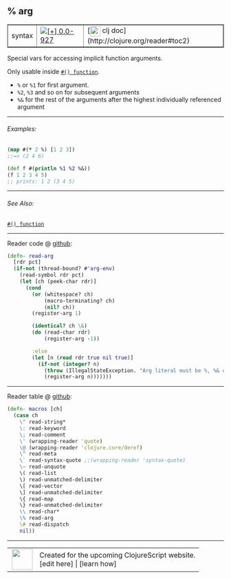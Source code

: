 ## % arg



 <table border="1">
<tr>
<td>syntax</td>
<td><a href="https://github.com/cljsinfo/cljs-api-docs/tree/0.0-927"><img valign="middle" alt="[+] 0.0-927" title="Added in 0.0-927" src="https://img.shields.io/badge/+-0.0--927-lightgrey.svg"></a> </td>
<td>
[<img height="24px" valign="middle" src="http://i.imgur.com/1GjPKvB.png"> clj doc](http://clojure.org/reader#toc2)
</td>
</tr>
</table>



Special vars for accessing implicit function arguments.

Only usable inside [`#() function`](syntax_function.md).

- `%` or `%1` for first argument.
- `%2`, `%3` and so on for subsequent arguments
- `%&` for the rest of the arguments after the highest individually referenced argument

---

###### Examples:

```clj
(map #(* 2 %) [1 2 3])
;;=> (2 4 6)

(def f #(println %1 %2 %&))
(f 1 2 3 4 5)
;; prints: 1 2 (3 4 5)
```

---

###### See Also:

[`#() function`](syntax_function.md)<br>

---





Reader code @ [github](https://github.com/clojure/tools.reader/blob/tools.reader-0.7.6/src/main/clojure/clojure/tools/reader.clj#L356-L375):

```clj
(defn- read-arg
  [rdr pct]
  (if-not (thread-bound? #'arg-env)
    (read-symbol rdr pct)
    (let [ch (peek-char rdr)]
      (cond
        (or (whitespace? ch)
            (macro-terminating? ch)
            (nil? ch))
        (register-arg 1)

        (identical? ch \&)
        (do (read-char rdr)
            (register-arg -1))

        :else
        (let [n (read rdr true nil true)]
          (if-not (integer? n)
            (throw (IllegalStateException. "Arg literal must be %, %& or %integer"))
            (register-arg n)))))))
```

<!--
Repo - tag - source tree - lines:

 <pre>
tools.reader @ tools.reader-0.7.6
└── src
    └── main
        └── clojure
            └── clojure
                └── tools
                    └── <ins>[reader.clj:356-375](https://github.com/clojure/tools.reader/blob/tools.reader-0.7.6/src/main/clojure/clojure/tools/reader.clj#L356-L375)</ins>
</pre>
-->

---
Reader table @ [github](https://github.com/clojure/tools.reader/blob/tools.reader-0.7.6/src/main/clojure/clojure/tools/reader.clj#L543-L562):

```clj
(defn- macros [ch]
  (case ch
    \" read-string*
    \: read-keyword
    \; read-comment
    \' (wrapping-reader 'quote)
    \@ (wrapping-reader 'clojure.core/deref)
    \^ read-meta
    \` read-syntax-quote ;;(wrapping-reader 'syntax-quote)
    \~ read-unquote
    \( read-list
    \) read-unmatched-delimiter
    \[ read-vector
    \] read-unmatched-delimiter
    \{ read-map
    \} read-unmatched-delimiter
    \\ read-char*
    \% read-arg
    \# read-dispatch
    nil))
```

<!--
Repo - tag - source tree - lines:

 <pre>
tools.reader @ tools.reader-0.7.6
└── src
    └── main
        └── clojure
            └── clojure
                └── tools
                    └── <ins>[reader.clj:543-562](https://github.com/clojure/tools.reader/blob/tools.reader-0.7.6/src/main/clojure/clojure/tools/reader.clj#L543-L562)</ins>
</pre>
-->

---



 <table>
<tr><td>
<img valign="middle" align="right" width="48px" src="http://i.imgur.com/Hi20huC.png">
</td><td>
Created for the upcoming ClojureScript website.<br>
[edit here] | [learn how]
</td></tr></table>

[edit here]:https://github.com/cljsinfo/cljs-api-docs/blob/master/cljsdoc/syntax_arg.cljsdoc
[learn how]:https://github.com/cljsinfo/cljs-api-docs/wiki/cljsdoc-files

<!--

This information was too distracting to show to readers, but I'll leave it
commented here since it is helpful to:

- pretty-print the data used to generate this document
- and show how to retrieve that data



The API data for this symbol:

```clj
{:description "Special vars for accessing implicit function arguments.\n\nOnly usable inside [syntax/function].\n\n- `%` or `%1` for first argument.\n- `%2`, `%3` and so on for subsequent arguments\n- `%&` for the rest of the arguments after the highest individually referenced argument",
 :ns "syntax",
 :name "arg",
 :history [["+" "0.0-927"]],
 :type "syntax",
 :related ["syntax/function"],
 :full-name-encode "syntax_arg",
 :extra-sources ({:code "(defn- read-arg\n  [rdr pct]\n  (if-not (thread-bound? #'arg-env)\n    (read-symbol rdr pct)\n    (let [ch (peek-char rdr)]\n      (cond\n        (or (whitespace? ch)\n            (macro-terminating? ch)\n            (nil? ch))\n        (register-arg 1)\n\n        (identical? ch \\&)\n        (do (read-char rdr)\n            (register-arg -1))\n\n        :else\n        (let [n (read rdr true nil true)]\n          (if-not (integer? n)\n            (throw (IllegalStateException. \"Arg literal must be %, %& or %integer\"))\n            (register-arg n)))))))",
                  :title "Reader code",
                  :repo "tools.reader",
                  :tag "tools.reader-0.7.6",
                  :filename "src/main/clojure/clojure/tools/reader.clj",
                  :lines [356 375]}
                 {:code "(defn- macros [ch]\n  (case ch\n    \\\" read-string*\n    \\: read-keyword\n    \\; read-comment\n    \\' (wrapping-reader 'quote)\n    \\@ (wrapping-reader 'clojure.core/deref)\n    \\^ read-meta\n    \\` read-syntax-quote ;;(wrapping-reader 'syntax-quote)\n    \\~ read-unquote\n    \\( read-list\n    \\) read-unmatched-delimiter\n    \\[ read-vector\n    \\] read-unmatched-delimiter\n    \\{ read-map\n    \\} read-unmatched-delimiter\n    \\\\ read-char*\n    \\% read-arg\n    \\# read-dispatch\n    nil))",
                  :title "Reader table",
                  :repo "tools.reader",
                  :tag "tools.reader-0.7.6",
                  :filename "src/main/clojure/clojure/tools/reader.clj",
                  :lines [543 562]}),
 :examples [{:id "d17825",
             :content "```clj\n(map #(* 2 %) [1 2 3])\n;;=> (2 4 6)\n\n(def f #(println %1 %2 %&))\n(f 1 2 3 4 5)\n;; prints: 1 2 (3 4 5)\n```"}],
 :full-name "syntax/arg",
 :display "% arg",
 :clj-doc "http://clojure.org/reader#toc2"}

```

Retrieve the API data for this symbol:

```clj
;; from Clojure REPL
(require '[clojure.edn :as edn])
(-> (slurp "https://raw.githubusercontent.com/cljsinfo/cljs-api-docs/catalog/cljs-api.edn")
    (edn/read-string)
    (get-in [:symbols "syntax/arg"]))
```

-->
